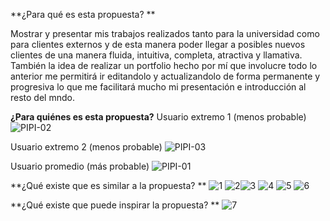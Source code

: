 
**¿Para qué es esta propuesta? **

Mostrar y presentar mis trabajos realizados tanto para la universidad como para clientes externos y de esta manera poder llegar a posibles nuevos clientes de una manera fluida, intuitiva, completa, atractiva y llamativa. También la idea de realizar un portfolio hecho por mí que involucre todo lo anterior me permitirá ir editandolo y actualizandolo de forma permanente y progresiva lo que me facilitará mucho mi presentación e introducción al resto del mndo.

**¿Para quiénes es esta propuesta?**
Usuario extremo 1 (menos probable)
![PIPI-02](https://user-images.githubusercontent.com/101259908/172757349-d731e485-3eea-41d2-9ad4-687c22cda86c.png)

Usuario extremo 2 (menos probable)
![PIPI-03](https://user-images.githubusercontent.com/101259908/172757386-1bb57cf2-4f86-467e-a85f-053678cee99b.png)

Usuario promedio (más probable)
![PIPI-01](https://user-images.githubusercontent.com/101259908/172757420-902e8e2c-b6e4-48d3-97cd-289bbb5f12f6.png)

**¿Qué existe que es similar a la propuesta? **
![1](https://user-images.githubusercontent.com/101259908/172757456-e308efc8-cd72-4707-97a4-60c633b79bfb.jpg)
![2](https://user-images.githubusercontent.com/101259908/172757464-54af8cbd-2ec8-4ecd-b7f9-20152d645c94.jpg)![3](https://user-images.githubusercontent.com/101259908/172757465-8c374cae-dd38-4f62-935e-d3263555b08e.jpg)
![4](https://user-images.githubusercontent.com/101259908/172757469-53a06aba-b93f-47b9-8edd-520627ed2e2b.jpg)
![5](https://user-images.githubusercontent.com/101259908/172757472-4561f328-c2fe-4011-bf06-3ecb146ae935.jpg)
![6](https://user-images.githubusercontent.com/101259908/172757474-908a8717-317d-4104-bf70-34dd59ba35ce.jpg)

**¿Qué existe que puede inspirar la propuesta? **
![7](https://user-images.githubusercontent.com/101259908/172757500-0cedbdc1-3f60-4499-b508-17601c45820b.jpg)
